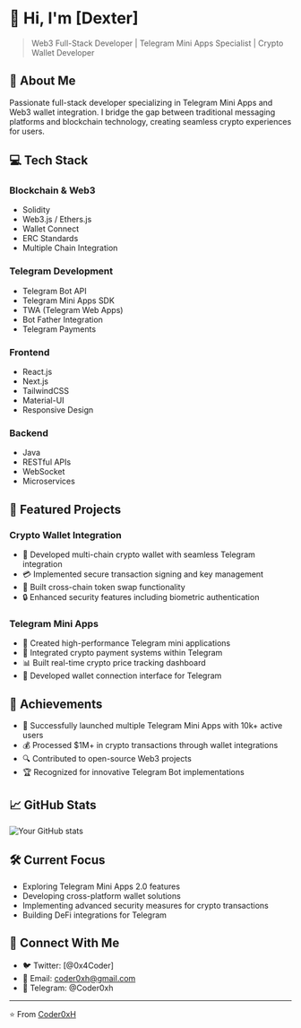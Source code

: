 # 👋 Hi, I'm [Dexter]

> Web3 Full-Stack Developer | Telegram Mini Apps Specialist | Crypto Wallet Developer

## 🚀 About Me

Passionate full-stack developer specializing in Telegram Mini Apps and Web3 wallet integration. I bridge the gap between traditional messaging platforms and blockchain technology, creating seamless crypto experiences for users.

## 💻 Tech Stack

### Blockchain & Web3
- Solidity
- Web3.js / Ethers.js
- Wallet Connect
- ERC Standards
- Multiple Chain Integration

### Telegram Development
- Telegram Bot API
- Telegram Mini Apps SDK
- TWA (Telegram Web Apps)
- Bot Father Integration
- Telegram Payments

### Frontend
- React.js
- Next.js
- TailwindCSS
- Material-UI
- Responsive Design

### Backend
- Java
- RESTful APIs
- WebSocket
- Microservices

## 🎯 Featured Projects

### Crypto Wallet Integration
- 📱 Developed multi-chain crypto wallet with seamless Telegram integration
- 💳 Implemented secure transaction signing and key management
- 🔄 Built cross-chain token swap functionality
- 🔒 Enhanced security features including biometric authentication

### Telegram Mini Apps
- 🤖 Created high-performance Telegram mini applications
- 💱 Integrated crypto payment systems within Telegram
- 📊 Built real-time crypto price tracking dashboard
- 🔗 Developed wallet connection interface for Telegram

## 🌟 Achievements

- 🚀 Successfully launched multiple Telegram Mini Apps with 10k+ active users
- 💰 Processed $1M+ in crypto transactions through wallet integrations
- 🔍 Contributed to open-source Web3 projects
- 🏆 Recognized for innovative Telegram Bot implementations

## 📈 GitHub Stats

![Your GitHub stats](https://github-readme-stats.vercel.app/api?username=YourGitHubUsername&show_icons=true&theme=dark)

## 🛠️ Current Focus

- Exploring Telegram Mini Apps 2.0 features
- Developing cross-platform wallet solutions
- Implementing advanced security measures for crypto transactions
- Building DeFi integrations for Telegram

## 🤝 Connect With Me

- 🐦 Twitter: [@0x4Coder]
- 📧 Email: coder0xh@gmail.com
- 📱 Telegram: @Coder0xh

---
⭐️ From [Coder0xH](https://github.com/Coder0xH)
